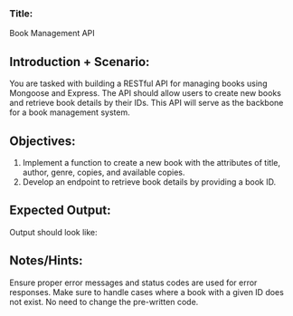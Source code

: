 ### Title: 
Book Management API

## Introduction + Scenario:
You are tasked with building a RESTful API for managing books using Mongoose and Express. The API should allow users to create new books and retrieve book details by their IDs. This API will serve as the backbone for a book management system.

## Objectives:

1. Implement a function to create a new book with the attributes of title, author, genre, copies, and available copies.
2. Develop an endpoint to retrieve book details by providing a book ID.

## Expected Output:

Output should look like: 

## Notes/Hints:

Ensure proper error messages and status codes are used for error responses.
Make sure to handle cases where a book with a given ID does not exist.
No need to change the pre-written code.